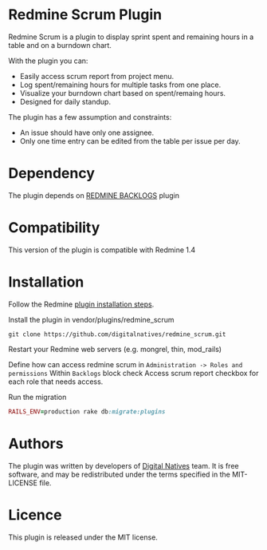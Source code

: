 # Redmine Scrum Plugin

Redmine Scrum is a plugin to display sprint spent and remaining hours in a table and on a burndown chart.

With the plugin you can:

* Easily access scrum report from project menu.
* Log spent/remaining hours for multiple tasks from one place.
* Visualize your burndown chart based on spent/remaing hours.
* Designed for daily standup.

The plugin has a few assumption and constraints:

* An issue should have only one assignee.
* Only one time entry can be edited from the table per issue per day.

# Dependency

The plugin depends on [REDMINE BACKLOGS](http://www.redminebacklogs.net) plugin

# Compatibility

This version of the plugin is compatible with Redmine 1.4

# Installation

Follow the Redmine [plugin installation steps](http://www.redmine.org/wiki/redmine/Plugins).

Install the plugin in vendor/plugins/redmine_scrum
```
git clone https://github.com/digitalnatives/redmine_scrum.git
```
Restart your Redmine web servers (e.g. mongrel, thin, mod_rails)

Define how can access redmine scrum in `Administration -> Roles and permissions`
Within `Backlogs` block check Access scrum report checkbox for each role that needs access.

Run the migration
```ruby
RAILS_ENV=production rake db:migrate:plugins
```

# Authors

The plugin was written by developers of [Digital Natives](http://www.digitalnatives.hu/english) team. It is free software, and may be redistributed under the terms specified in the MIT-LICENSE file.

# Licence

This plugin is released under the MIT license.
